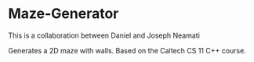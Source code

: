 # Maze-Generator

This is a collaboration between Daniel and Joseph Neamati

Generates a 2D maze with walls. Based on the Caltech CS 11 C++ course.
